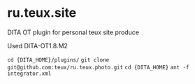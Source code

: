 ru.teux.site
============

DITA OT plugin for personal teux site produce

Used DITA-OT1.8.M2

`cd {DITA_HOME}/plugins/`
`git clone git@github.com:teux/ru.teux.photo.git`
`cd {DITA_HOME}`
`ant -f integrator.xml`
